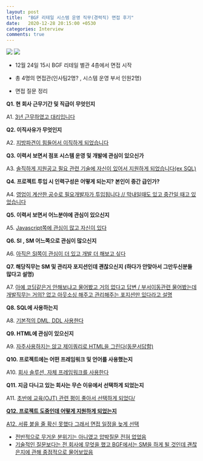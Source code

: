 ```yaml
---
layout: post
title:  "BGF 리테일 시스템 운영 직무(경력직) 면접 후기"
date:   2020-12-28 20:15:00 +0530
categories: Interview
comments: true
---
```


<div class="post-container">
    <img class="bgf_2" src="{{site.baseurl }}/assets/interview/bgf_1.jpg" />
    <img class="bgf_1" src="{{site.baseurl }}/assets/interview/bgf_0.jpg" /> 
</div>



- 12월 24일 15시 BGF 리테일 별관 4층에서 면접 시작

- 총 4명의 면접관(인사팀2명? , 시스템 운영 부서 인원2명)

- 면접 질문 정리

**Q1. 현 회사 근무기간 및 직급이 무엇인지**

A1. <u>3년 근무하였고 대리입니다</u>

**Q2. 이직사유가 무엇인지**

A2. <u>지방파견이 힘들어서 이직하게 되었습니다</u>

**Q3. 이력서 보면서 점포 시스템 운영 및 개발에 관심이 있으신가**

A3. <u>솔직하게 지원공고 필요 관련 기술에 자신이 있어서 지원하게 되었습니다(ex SQL)</u>

**Q4. 프로젝트 투입 시 인력구성은 어떻게 되는지? 본인이 중간 급인가?**

A4. <u>영업이 계산한 공수로 필요개발자가 투입됩니다 // 막내일때도 있고 중간일 때고 있었습니다</u>

**Q5. 이력서 보면서 어느분야에 관심이 있으신지**

A5. <u>Javascript쪽에 관심이 많고 자신이 있다</u>

**Q6. SI , SM 어느쪽으로 관심이 많으신지** 

A6. <u>아직은 SI쪽이 관심이 더 있고 개발 더 해보고 싶다</u>

**Q7. 해당직무는 SM 및 관리자 포지션인데 괜찮으신지 (하다가 안맞아서 그만두신분들 많다고 설명)**

A7. <u>아예 코딩같은거 안해보냐고 물어봤고 거의 없다고 답변 / 부서이동관련 물어봤는데 개발직무는 거의? 없고 아웃소싱 해주고 관리해주는 포지션만 있다라고 설명</u>

**Q8. SQL에 사용하는지**

A8. <u>기본적의 DML, DDL 사용한다</u>

**Q9. HTML에 관심이 있으신지**

A9. <u>자주사용하지는 않고 제이쿼리로 HTML을 그린다(동문서답함)</u>

**Q10. 프로젝트에는 어떤 프레임워크 및 언어를 사용했는지**

A10. <u>회사 솔루션, 자체 프레임워크를 사용한다</u>

**Q11. 지금 다니고 있는 회사는 무슨 이유에서 선택하게 되었는지**

A11. <u>초반에 교육(OJT) 관련 평이 좋아서 선택하게 되었다/<u>

**Q12. 프로젝트 도중인데 어떻게 지원하게 되었는지**

A12. <u>서류 붙을 줄 확신 못했다 그래서 면접 일정을 늦게 선택</u>

- 전반적으로 무거운 분위기는 아니였고 압박질문 전혀 없었음
- 기술적인 질문보다는 전 회사에 무엇을 했고 BGF에서는 SM을 하게 될 것인데 괜찮은지에 관해 중점적으로 물어보았음